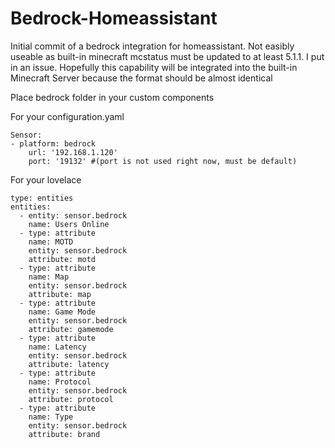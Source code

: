 # Bedrock-Homeassistant

Initial commit of a bedrock integration for homeassistant. Not easibly useable as built-in minecraft mcstatus must be updated to at least 5.1.1. I put in an issue. 
Hopefully this capability will be integrated into the built-in Minecraft Server because the format should be almost identical

Place bedrock folder in your custom components

For your configuration.yaml
```
Sensor:
- platform: bedrock
    url: '192.168.1.120'
    port: '19132' #(port is not used right now, must be default)
```

For your lovelace
```
type: entities
entities:
  - entity: sensor.bedrock
    name: Users Online
  - type: attribute
    name: MOTD
    entity: sensor.bedrock
    attribute: motd
  - type: attribute
    name: Map
    entity: sensor.bedrock
    attribute: map
  - type: attribute
    name: Game Mode
    entity: sensor.bedrock
    attribute: gamemode
  - type: attribute
    name: Latency
    entity: sensor.bedrock
    attribute: latency
  - type: attribute
    name: Protocol
    entity: sensor.bedrock
    attribute: protocol
  - type: attribute
    name: Type
    entity: sensor.bedrock
    attribute: brand

```
